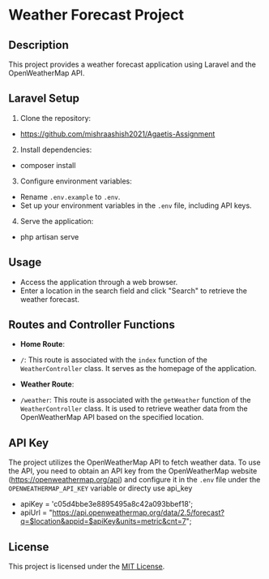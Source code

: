 # Weather Forecast Project

## Description
This project provides a weather forecast application using Laravel and the OpenWeatherMap API.

## Laravel Setup
1. Clone the repository:
- https://github.com/mishraashish2021/Agaetis-Assignment

2. Install dependencies:
- composer install

3. Configure environment variables:
- Rename `.env.example` to `.env`.
- Set up your environment variables in the `.env` file, including API keys.

4. Serve the application:
- php artisan serve

## Usage
- Access the application through a web browser.
- Enter a location in the search field and click "Search" to retrieve the weather forecast.

## Routes and Controller Functions
- **Home Route**: 
- `/`: This route is associated with the `index` function of the `WeatherController` class. It serves as the homepage of the application.

- **Weather Route**:
- `/weather`: This route is associated with the `getWeather` function of the `WeatherController` class. It is used to retrieve weather data from the OpenWeatherMap API based on the specified location.

## API Key
The project utilizes the OpenWeatherMap API to fetch weather data. To use the API, you need to obtain an API key from the OpenWeatherMap website (https://openweathermap.org/api) and configure it in the `.env` file under the `OPENWEATHERMAP_API_KEY` variable or directy use api_key
- apiKey = 'c05d4bbe3e8895495a8c42a093bbef18';
- apiUrl = "https://api.openweathermap.org/data/2.5/forecast?q=$location&appid=$apiKey&units=metric&cnt=7";


## License
This project is licensed under the [MIT License](https://opensource.org/licenses/MIT).


